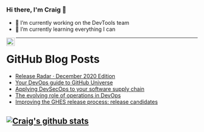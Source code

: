 ### Hi there, I'm Craig 👋

<!--
**CraigTeelFugro/CraigTeelFugro** is a ✨ _special_ ✨ repository because its `README.md` (this file) appears on your GitHub profile.

Here are some ideas to get you started:
-->

- 🔭 I’m currently working on the DevTools team
- 🌱 I’m currently learning everything I can

[<img align="left" alt="Craig Teel | LinkedIn" width="22px" src="https://cdn.jsdelivr.net/npm/simple-icons@v3/icons/linkedin.svg" />][linkedin]

---

# GitHub Blog Posts

<!-- BLOG-POST-LIST:START -->
- [Release Radar · December 2020 Edition](https://github.blog/2020-12-07-release-radar-dec-2020/)
- [Your DevOps guide to GitHub Universe](https://github.blog/2020-12-04-your-devops-guide-to-github-universe/)
- [Applying DevSecOps to your software supply chain](https://github.blog/2020-12-03-applying-devsecops-to-your-software-supply-chain/)
- [The evolving role of operations in DevOps](https://github.blog/2020-12-03-the-evolving-role-of-operations-in-devops/)
- [Improving the GHES release process: release candidates](https://github.blog/2020-12-03-improving-the-ghes-release-process-release-candidates/)
<!-- BLOG-POST-LIST:END -->

## [![Craig's github stats](https://github-readme-stats.vercel.app/api?username=craigteelfugro)](https://github.com/anuraghazra/github-readme-stats)

[linkedin]: https://linkedin.com/in/craig-teel-b8786771
